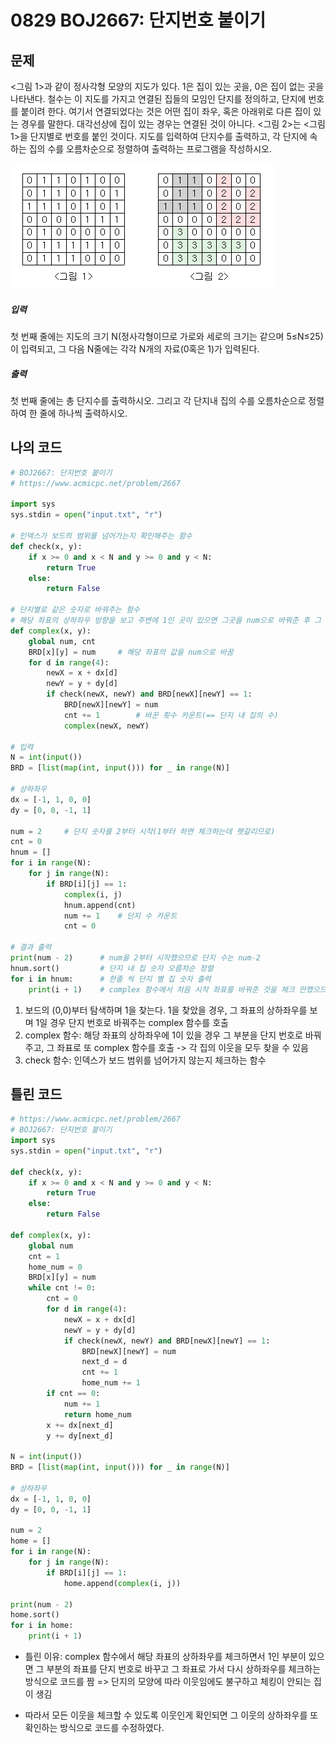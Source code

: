 # 0829 BOJ2667: 단지번호 붙이기



## 문제

<그림 1>과 같이 정사각형 모양의 지도가 있다. 1은 집이 있는 곳을, 0은 집이 없는 곳을 나타낸다. 철수는 이 지도를 가지고 연결된 집들의 모임인 단지를 정의하고, 단지에 번호를 붙이려 한다. 여기서 연결되었다는 것은 어떤 집이 좌우, 혹은 아래위로 다른 집이 있는 경우를 말한다. 대각선상에 집이 있는 경우는 연결된 것이 아니다. <그림 2>는 <그림 1>을 단지별로 번호를 붙인 것이다. 지도를 입력하여 단지수를 출력하고, 각 단지에 속하는 집의 수를 오름차순으로 정렬하여 출력하는 프로그램을 작성하시오.

![image-20200830014449029](README.assets/image-20200830014449029.png)



##### 입력

첫 번째 줄에는 지도의 크기 N(정사각형이므로 가로와 세로의 크기는 같으며 5≤N≤25)이 입력되고, 그 다음 N줄에는 각각 N개의 자료(0혹은 1)가 입력된다.



##### 출력

첫 번째 줄에는 총 단지수를 출력하시오. 그리고 각 단지내 집의 수를 오름차순으로 정렬하여 한 줄에 하나씩 출력하시오.





## 나의 코드

```python
# BOJ2667: 단지번호 붙이기
# https://www.acmicpc.net/problem/2667

import sys
sys.stdin = open("input.txt", "r")

# 인덱스가 보드의 범위를 넘어가는지 확인해주는 함수
def check(x, y):
    if x >= 0 and x < N and y >= 0 and y < N:
        return True
    else:
        return False

# 단지별로 같은 숫자로 바꿔주는 함수
# 해당 좌표의 상하좌우 방향을 보고 주변에 1인 곳이 있으면 그곳을 num으로 바꿔준 후 그 좌표에서 다시 complex 함수 호출
def complex(x, y):
    global num, cnt
    BRD[x][y] = num     # 해당 좌표의 값을 num으로 바꿈
    for d in range(4):
        newX = x + dx[d]
        newY = y + dy[d]
        if check(newX, newY) and BRD[newX][newY] == 1:
            BRD[newX][newY] = num
            cnt += 1        # 바꾼 횟수 카운트(== 단지 내 집의 수)
            complex(newX, newY)

# 입력
N = int(input())
BRD = [list(map(int, input())) for _ in range(N)]

# 상하좌우
dx = [-1, 1, 0, 0]
dy = [0, 0, -1, 1]

num = 2     # 단지 숫자를 2부터 시작(1부터 하면 체크하는데 헷갈리므로)
cnt = 0
hnum = []
for i in range(N):
    for j in range(N):
        if BRD[i][j] == 1:
            complex(i, j)
            hnum.append(cnt)
            num += 1    # 단지 수 카운트
            cnt = 0

# 결과 출력
print(num - 2)      # num을 2부터 시작했으므로 단지 수는 num-2
hnum.sort()         # 단지 내 집 숫자 오름차순 정렬
for i in hnum:      # 한줄 씩 단지 별 집 숫자 출력
    print(i + 1)    # complex 함수에서 처음 시작 좌표를 바꿔준 것을 체크 안했으므로 +1 해서 출력
```

1. 보드의 (0,0)부터 탐색하며 1을 찾는다. 1을 찾았을 경우, 그 좌표의 상하좌우를 보며 1일 경우 단지 번호로 바꿔주는 complex 함수를 호출
2. complex 함수: 해당 좌표의 상하좌우에 1이 있을 경우 그 부분을 단지 번호로 바꿔주고, 그 좌표로 또 complex 함수를 호출 -> 각 집의 이웃을 모두 찾을 수 있음
3. check 함수: 인덱스가 보드 범위를 넘어가지 않는지 체크하는 함수



## 틀린 코드

```python
# https://www.acmicpc.net/problem/2667
# BOJ2667: 단지번호 붙이기
import sys
sys.stdin = open("input.txt", "r")

def check(x, y):
    if x >= 0 and x < N and y >= 0 and y < N:
        return True
    else:
        return False

def complex(x, y):
    global num
    cnt = 1
    home_num = 0
    BRD[x][y] = num
    while cnt != 0:
        cnt = 0
        for d in range(4):
            newX = x + dx[d]
            newY = y + dy[d]
            if check(newX, newY) and BRD[newX][newY] == 1:
                BRD[newX][newY] = num
                next_d = d
                cnt += 1
                home_num += 1
        if cnt == 0:
            num += 1
            return home_num
        x += dx[next_d]
        y += dy[next_d]

N = int(input())
BRD = [list(map(int, input())) for _ in range(N)]

# 상하좌우
dx = [-1, 1, 0, 0]
dy = [0, 0, -1, 1]

num = 2
home = []
for i in range(N):
    for j in range(N):
        if BRD[i][j] == 1:
            home.append(complex(i, j))

print(num - 2)
home.sort()
for i in home:
    print(i + 1)
```

- 틀린 이유: complex 함수에서 해당 좌표의 상하좌우를 체크하면서 1인 부분이 있으면 그 부분의 좌표를 단지 번호로 바꾸고 그 좌표로 가서 다시 상하좌우를 체크하는 방식으로 코드를 짬 => 단지의 모양에 따라 이웃임에도 불구하고 체킹이 안되는 집이 생김

- 따라서 모든 이웃을 체크할 수 있도록 이웃인게 확인되면 그 이웃의 상하좌우를 또 확인하는 방식으로 코드를 수정하였다.